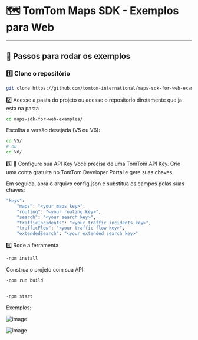 # 🗺️ TomTom Maps SDK - Exemplos para Web


---

## 🚀 Passos para rodar os exemplos

### 1️⃣ Clone o repositório

```bash
git clone https://github.com/tomtom-international/maps-sdk-for-web-examples.git
```

2️⃣ Acesse a pasta do projeto ou acesse o repositorio diretamente que ja esta na pasta
```bash
cd maps-sdk-for-web-examples/
```

Escolha a versão desejada (V5 ou V6):
```bash
cd V5/
# ou
cd V6/
```

3️⃣ 🔑 Configure sua API Key
Você precisa de uma TomTom API Key. Crie uma conta gratuita no TomTom Developer Portal e gere suas chaves.

Em seguida, abra o arquivo config.json e substitua os campos pelas suas chaves:
```bash
"keys": 
    "maps": "<your maps key>",
    "routing": "<your routing key>",
    "search": "<your search key>",
    "trafficIncidents": "<your traffic incidents key>",
    "trafficFlow": "<your traffic flow key>",
    "extendedSearch": "<your extended search key>"
```


4️⃣ Rode a ferramenta
```bash
-npm install
```

Construa o projeto com sua API:
```bash
-npm run build


-npm start
```


Exemplos:

![image](https://github.com/user-attachments/assets/ae01ddf3-cb11-4278-ae18-23ab083fddb5)

![image](https://github.com/user-attachments/assets/ae4c3e8b-4ac5-4855-8258-5712bc04c3e1)
